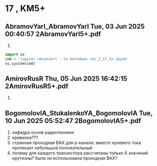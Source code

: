# **17 , KM5+**

## AbramovYarI_AbramovYarI	Tue, 03 Jun 2025 00:40:57	2AbramovYarI5+.pdf

1. 


```python
import os 
cmd = 'jupyter nbconvert --to markdown rev_2_17_5+.ipynb'
os.system(cmd)
```

## AmirovRusR	Thu, 05 Jun 2025 16:42:15	2AmirovRusR5+.pdf

1. 

## BogomolovIA_StukalenkoYA_BogomolovIA	Tue, 10 Jun 2025 05:52:47	2BogomolovIA5+.pdf

1. кафедра основ радиотехники
2. кривизна???
3. странная проходная ВАХ для p-канала: вместо нулевого тока протекает небольшой положительный 
4. почему для каждого транзистора рассчитаны только 6 значений крутизны? была ли использована проходная ВАХ?
